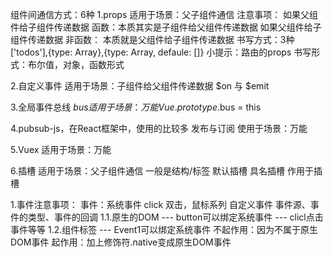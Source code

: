组件间通信方式：6种
1.props
适用于场景：父子组件通信
注意事项：
	如果父组件给子组件传递数据 函数：本质其实是子组件给父组件传递数据
	如果父组件给子组件传递数据 非函数： 本质就是父组件给子组件传递数据
书写方式：3种
['todos'],{type: Array},{type: Array, defaule: []}
小提示：路由的props
书写形式：布尔值，对象，函数形式


2.自定义事件
适用于场景：子组件给父组件传递数据
$on 与 $emit

3.全局事件总线 $bus
适用于场景：万能
Vue.prototype.$bus = this

4.pubsub-js，在React框架中，使用的比较多 发布与订阅
使用于场景：万能

5.Vuex
适用于场景：万能

6.插槽
适用于场景：父子组件通信 一般是结构/标签
默认插槽
具名插槽
作用于插槽


1.事件注意事项：
事件：系统事件 click 双击，鼠标系列
	自定义事件
事件源、事件的类型、事件的回调
1.1.原生的DOM --- button可以绑定系统事件 --- clicl点击事件等等
1.2.组件标签 --- Event1可以绑定系统事件 不起作用：因为不属于原生DOM事件 起作用：加上修饰符.native变成原生DOM事件

